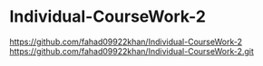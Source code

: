 # Individual-CourseWork-2
https://github.com/fahad09922khan/Individual-CourseWork-2
https://github.com/fahad09922khan/Individual-CourseWork-2.git